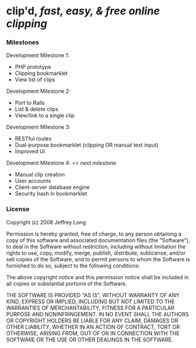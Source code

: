 clip'd, _fast, easy, & free online clipping_
============================================

### Milestones

Development Milestone 1:

* PHP prototype
* Clipping bookmarklet
* View list of clips

Development Milestone 2:

* Port to Rails
* List & delete clips
* View/link to a single clip

Development Milestone 3:

* RESTful routes
* Dual-purpose bookmarklet (clipping OR manual text input)
* Improved UI

Development Milestone 4: _<< next milestone_

* Manual clip creation
* User accounts
* Client-server database engine
* Security hash in bookmarklet

### License

Copyright (c) 2008 Jeffrey Long

Permission is hereby granted, free of charge, to any person obtaining a copy
of this software and associated documentation files (the "Software"), to deal
in the Software without restriction, including without limitation the rights
to use, copy, modify, merge, publish, distribute, sublicense, and/or sell
copies of the Software, and to permit persons to whom the Software is
furnished to do so, subject to the following conditions:

The above copyright notice and this permission notice shall be included in
all copies or substantial portions of the Software.

THE SOFTWARE IS PROVIDED "AS IS", WITHOUT WARRANTY OF ANY KIND, EXPRESS OR
IMPLIED, INCLUDING BUT NOT LIMITED TO THE WARRANTIES OF MERCHANTABILITY,
FITNESS FOR A PARTICULAR PURPOSE AND NONINFRINGEMENT. IN NO EVENT SHALL THE
AUTHORS OR COPYRIGHT HOLDERS BE LIABLE FOR ANY CLAIM, DAMAGES OR OTHER
LIABILITY, WHETHER IN AN ACTION OF CONTRACT, TORT OR OTHERWISE, ARISING FROM,
OUT OF OR IN CONNECTION WITH THE SOFTWARE OR THE USE OR OTHER DEALINGS IN
THE SOFTWARE.